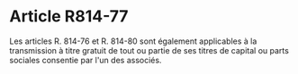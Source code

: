 # Article R814-77

Les articles R. 814-76 et R. 814-80 sont également applicables à la transmission à titre gratuit de tout ou partie de ses titres de capital ou parts sociales consentie par l'un des associés.
